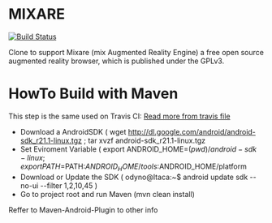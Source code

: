 MIXARE
======
[![Build Status](https://travis-ci.org/Odyno/mixare.png?branch=feature-Mvn_and_CI)](https://travis-ci.org/Odyno/mixare)

Clone to support Mixare (mix Augmented Reality Engine) a free open source augmented reality browser, which is published under the GPLv3. 




HowTo Build with Maven
======================
This step is the same used on Travis CI: [Read more from travis file](.travis.yml)

* Download a AndroidSDK  ( wget http://dl.google.com/android/android-sdk_r21.1-linux.tgz ; tar xvzf android-sdk_r21.1-linux.tgz
* Set Eviroment Variable ( export ANDROID_HOME=$(pwd)/android-sdk-linux; export PATH=$PATH:$ANDROID_HOME/tools:$ANDROID_HOME/platform
* Download or Update the SDK ( odyno@Itaca:~$ android update sdk --no-ui --filter 1,2,10,45 )
* Go to project root and run Maven (mvn clean install)

Reffer to Maven-Android-Plugin to other info



